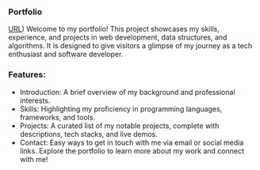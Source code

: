 ### Portfolio
[URL](URL))
Welcome to my portfolio! This project showcases my skills, experience, and projects in web development, data structures, and algorithms. It is designed to give visitors a glimpse of my journey as a tech enthusiast and software developer.

### Features:
* Introduction: A brief overview of my background and professional interests.
* Skills: Highlighting my proficiency in programming languages, frameworks, and tools.
* Projects: A curated list of my notable projects, complete with descriptions, tech stacks, and live demos.
* Contact: Easy ways to get in touch with me via email or social media links.
Explore the portfolio to learn more about my work and connect with me!
